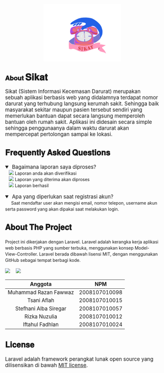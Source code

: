 <p align="center"><img width="50%" height="" src="./public/img/SIKAT.png"/></a></p>


## 𝐀𝐛𝐨𝐮𝐭 <b><big><big>𝐒𝐢𝐤𝐚𝐭</big></b>
Sikat (Sistem Informasi Kecemasan Darurat) merupakan sebuah aplikasi berbasis web yang didalamnya terdapat nomor darurat yang terhubung langsung kerumah sakit. Sehingga baik masyarakat sekitar maupun pasien tersebut sendiri yang memerlukan bantuan dapat secara langsung memperoleh bantuan oleh rumah sakit. Aplikasi ini didesain secara simple sehingga penggunaanya dalam waktu darurat akan mempercepat pertolongan sampai ke lokasi.

<h2>𝐅𝐫𝐞𝐪𝐮𝐞𝐧𝐭𝐥𝐲 𝐀𝐬𝐤𝐞𝐝 𝐐𝐮𝐞𝐬𝐭𝐢𝐨𝐧𝐬</h2>

<details open>

<summary>&nbsp;Bagaimana laporan saya diproses?</summary>
<small>
&nbsp;&nbsp;&nbsp;<img width="3%" src= https://img.icons8.com/emoji/48/000000/magnifying-glass-tilted-right-emoji.png> Laporan anda akan diverifikasi </small>
<small><br>
&nbsp;&nbsp;&nbsp;<img width="3%" src= https://img.icons8.com/emoji/48/000000/bookmark-tabs.png> Laporan yang diterima akan diproses </small></br>

<small>
&nbsp;&nbsp;&nbsp;<img width="3%" src= https://img.icons8.com/emoji/48/000000/ambulance-emoji.png> Laporan berhasil </small>
</details>
<p>

<details open>
<summary>&nbsp;Apa yang diperlukan saat registrasi akun?</summary>
<small>
&nbsp;&nbsp;&nbsp;&nbsp;&nbsp;Saat mendaftar user akan mengisi email, nomor telepon, username akun serta password yang akan dipakai saat melakukan login.
</small>
</details>

## 𝐀𝐛𝐨𝐮𝐭 𝐓𝐡𝐞 𝐏𝐫𝐨𝐣𝐞𝐜𝐭
<small>Project ini dikerjakan dengan Laravel. Laravel adalah kerangka kerja aplikasi web berbasis PHP yang sumber terbuka, menggunakan konsep Model-View-Controller. Laravel berada dibawah lisensi MIT, dengan menggunakan GitHub sebagai tempat berbagi kode.</small>

<a href="https://github.com/razanfawwaz/INF206-2022-6-Sikat/graphs/contributors" target="_blank"> <img width="5%" src="https://img.icons8.com/ultraviolet/40/000000/crowd.png"/></a>&nbsp;&nbsp;&nbsp;
<a href="https://github.com/razanfawwaz/INF206-2022-6-Sikat/network/members" target="_blank"> <img width="5%" src="https://img.icons8.com/ultraviolet/40/000000/parallel-tasks.png"/></a>

|     Anggota  | NPM |
| :---: | :---: |
|  Muhammad Razan Fawwaz  |  2008107010098  |
| Tsani Aflah |  2008107010015 |
| Stefhani Alba Siregar | 2008107010057  |
|  Rizka Nuzulia| 2008107010012  |
|  Iftahul Fadhlan | 2008107010024  |

## 𝐋𝐢𝐜𝐞𝐧𝐬𝐞

Laravel adalah framework perangkat lunak open source yang dilisensikan di bawah [MIT license](https://opensource.org/licenses/MIT).

